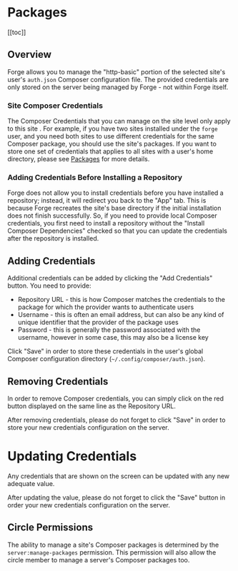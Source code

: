 # Packages

[[toc]]

## Overview

Forge allows you to manage the "http-basic" portion of the selected site's user's `auth.json` Composer configuration file. The provided credentials are only stored on the server being managed by Forge - not within Forge itself.

### Site Composer Credentials

The Composer Credentials that you can manage on the site level only apply to this site . For example, if you have two sites installed under the `forge` user, and you need both sites to use different credentials for the same Composer package, you should use the site's packages. If you want to store one set of credentials that applies to all sites with a user's home directory, please see [Packages](/servers/packages) for more details.

### Adding Credentials Before Installing a Repository

Forge does not allow you to install credentials before you have installed a repository; instead, it will redirect you back to the "App" tab. This is because Forge recreates the site's base directory if the initial installation does not finish successfully. So, if you need to provide local Composer credentials, you first need to install a repository without the "Install Composer Dependencies" checked so that you can update the credentials after the repository is installed.

## Adding Credentials

Additional credentials can be added by clicking the "Add Credentials" button. You need to provide:

- Repository URL - this is how Composer matches the credentials to the package for which the provider wants to authenticate users
- Username - this is often an email address, but can also be any kind of unique identifier that the provider of the package uses
- Password - this is generally the password associated with the username, however in some case, this may also be a license key

Click "Save" in order to store these credentials in the user's global Composer configuration directory (`~/.config/composer/auth.json`).

## Removing Credentials

In order to remove Composer credentials, you can simply click on the red button displayed on the same line as the Repository URL.

After removing credentials, please do not forget to click "Save" in order to store your new credentials configuration on the server.

# Updating Credentials

Any credentials that are shown on the screen can be updated with any new adequate value.

After updating the value, please do not forget to click the "Save" button in order your new credentials configuration on the server.

## Circle Permissions

The ability to manage a site's Composer packages is determined by the `server:manage-packages` permission. This permission will also allow the circle member to manage a server's Composer packages too.
